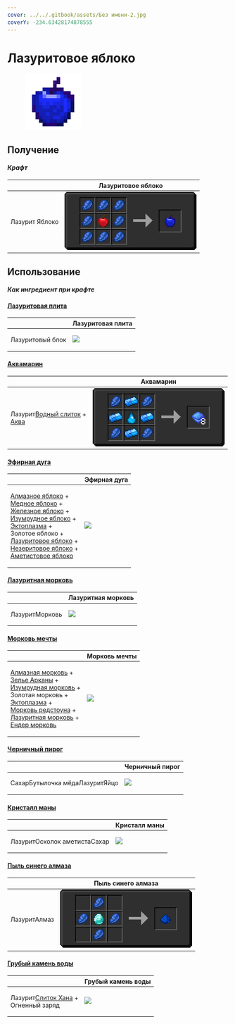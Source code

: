 ```yaml
---
cover: ../../.gitbook/assets/Без имени-2.jpg
coverY: -234.63428174878555
---
```


# Лазуритовое яблоко

<figure><img src="../../.gitbook/assets/lapis_128.png" alt=""><figcaption></figcaption></figure>

## Получение

#### _Крафт_

|                       |  Лазуритовое яблоко                  |
| --------------------- | ------------------------------------ |
| <p>Лазурит	Яблоко</p> | ![](../../.gitbook/assets/lapis.png) |

## Использование

#### _Как ингредиент при крафте_

#### [Лазуритовая плита](sapphire_plate_0.md)

|                         |  Лазуритовая плита                                |
| ----------------------- | ------------------------------------------------- |
| <p>Лазуритовый блок</p> | ![](../../.gitbook/assets/sapphire\_plate\_0.png) |

#### [Аквамарин](aquamarine.md)

|                                                                                            |  Аквамарин                                |
| ------------------------------------------------------------------------------------------ | ----------------------------------------- |
| <p>Лазурит<a href="aquatic_ingot.md">Водный слиток</a> +<br><a href="aqua.md">Аква</a></p> | ![](../../.gitbook/assets/aquamarine.png) |

#### [Эфирная дуга](ethereal_arc.md)

|                                                                                                                                                                                                                                                                                                                                                                                                           |  Эфирная дуга                                |
| --------------------------------------------------------------------------------------------------------------------------------------------------------------------------------------------------------------------------------------------------------------------------------------------------------------------------------------------------------------------------------------------------------- | -------------------------------------------- |
| <p><a href="diamond.md">Алмазное яблоко</a> +<br><a href="_slowfall.md">Медное яблоко</a> +<br><a href="iron.md">Железное яблоко</a> +<br><a href="emerald.md">Изумрудное яблоко</a> +<br><a href="ectoplasm.md">Эктоплазма</a> +<br>Золотое яблоко +<br><a href="lapis.md">Лазуритовое яблоко</a> +<br><a href="chocolate.md">Незеритовое яблоко</a> +<br><a href="chorus.md">Аметистовое яблоко</a></p> | ![](../../.gitbook/assets/ethereal\_arc.png) |

#### [Лазуритная морковь](carrot_lapis.md)

|                       |  Лазуритная морковь                          |
| --------------------- | -------------------------------------------- |
| <p>ЛазуритМорковь</p> | ![](../../.gitbook/assets/carrot\_lapis.png) |

#### [Морковь мечты](dream_carrot.md)

|                                                                                                                                                                                                                                                                                                                                                                                                      |  Морковь мечты                               |
| ---------------------------------------------------------------------------------------------------------------------------------------------------------------------------------------------------------------------------------------------------------------------------------------------------------------------------------------------------------------------------------------------------- | -------------------------------------------- |
| <p><a href="carrot_diamond.md">Алмазная морковь</a> +<br><a href="weak_arcana_potion.md">Зелье Арканы</a> +<br><a href="carrot_emerald.md">Изумрудная морковь</a> +<br>Золотая морковь +<br><a href="ectoplasm.md">Эктоплазма</a> +<br><a href="carrot_redstone.md">Морковь редстоуна</a> +<br><a href="carrot_lapis.md">Лазуритная морковь</a> +<br><a href="carrot_ender.md">Ендер морковь</a></p> | ![](../../.gitbook/assets/dream\_carrot.png) |

#### [Черничный пирог](blueberry_pie.md)

|                                       |  Черничный пирог                              |
| ------------------------------------- | --------------------------------------------- |
| <p>СахарБутылочка мёдаЛазуритЯйцо</p> | ![](../../.gitbook/assets/blueberry\_pie.png) |

#### [Кристалл маны](mana_crystal_item.md)

|                                     |  Кристалл маны                                     |
| ----------------------------------- | -------------------------------------------------- |
| <p>ЛазуритОсколок аметистаСахар</p> | ![](../../.gitbook/assets/mana\_crystal\_item.png) |

#### [Пыль синего алмаза](high.md)

|                     |  Пыль синего алмаза                 |
| ------------------- | ----------------------------------- |
| <p>ЛазуритАлмаз</p> | ![](../../.gitbook/assets/high.png) |

#### [Грубый камень воды](crude_water_gem.md)

|                                                                                |  Грубый камень воды                              |
| ------------------------------------------------------------------------------ | ------------------------------------------------ |
| <p>Лазурит<a href="red_aurum_ingot.md">Слиток Хана</a> +<br>Огненный заряд</p> | ![](../../.gitbook/assets/crude\_water\_gem.png) |

